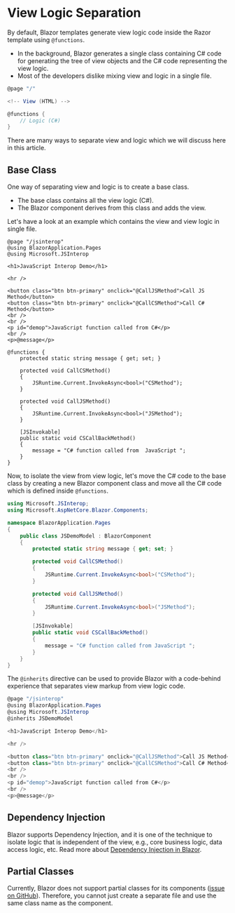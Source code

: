 # View Logic Separation

By default, Blazor templates generate view logic code inside the Razor template using `@functions`. 

 - In the background, Blazor generates a single class containing C# code for generating the tree of view objects and the C# code representing the view logic.
 - Most of the developers dislike mixing view and logic in a single file.

```csharp
@page "/"

<!-- View (HTML) -->

@functions {
    // Logic (C#)
}
```

There are many ways to separate view and logic which we will discuss here in this article.

## Base Class

One way of separating view and logic is to create a base class. 

 - The base class contains all the view logic (C#). 
 - The Blazor component derives from this class and adds the view. 

Let's have a look at an example which contains the view and view logic in single file. 

```charp
@page "/jsinterop"
@using BlazorApplication.Pages
@using Microsoft.JSInterop

<h1>JavaScript Interop Demo</h1>

<hr />

<button class="btn btn-primary" onclick="@CallJSMethod">Call JS Method</button>
<button class="btn btn-primary" onclick="@CallCSMethod">Call C# Method</button>
<br />
<br />
<p id="demop">JavaScript function called from C#</p>
<br />
<p>@message</p>

@functions {
    protected static string message { get; set; }
    
    protected void CallCSMethod()
    {
        JSRuntime.Current.InvokeAsync<bool>("CSMethod");
    }
    
    protected void CallJSMethod()
    {
        JSRuntime.Current.InvokeAsync<bool>("JSMethod");
    }
    
    [JSInvokable]
    public static void CSCallBackMethod()
    {
        message = "C# function called from  JavaScript ";
    }
}
```

Now, to isolate the view from view logic, let's move the C# code to the base class by creating a new Blazor component class and move all the C# code which is defined inside `@functions`.

```csharp
using Microsoft.JSInterop;
using Microsoft.AspNetCore.Blazor.Components;

namespace BlazorApplication.Pages
{
    public class JSDemoModel : BlazorComponent
    {
        protected static string message { get; set; }

        protected void CallCSMethod()
        {
            JSRuntime.Current.InvokeAsync<bool>("CSMethod");
        }

        protected void CallJSMethod()
        {
            JSRuntime.Current.InvokeAsync<bool>("JSMethod");
        }

        [JSInvokable]
        public static void CSCallBackMethod()
        {
            message = "C# function called from JavaScript ";
        }
    }
}
```

The `@inherits` directive can be used to provide Blazor with a code-behind experience that separates view markup from view logic code.

```csharp
@page "/jsinterop"
@using BlazorApplication.Pages
@using Microsoft.JSInterop
@inherits JSDemoModel

<h1>JavaScript Interop Demo</h1>

<hr />

<button class="btn btn-primary" onclick="@CallJSMethod">Call JS Method</button>
<button class="btn btn-primary" onclick="@CallCSMethod">Call C# Method</button>
<br />
<br />
<p id="demop">JavaScript function called from C#</p>
<br />
<p>@message</p>

```

## Dependency Injection

Blazor supports Dependency Injection, and it is one of the technique to isolate logic that is independent of the view, e.g., core business logic, data access logic, etc. Read more about <a href="dependency-injection.md">Dependency Injection in Blazor</a>.

## Partial Classes

Currently, Blazor does not support partial classes for its components ([issue on GitHub](https://github.com/aspnet/Blazor/issues/278)). Therefore, you cannot just create a separate file and use the same class name as the component.


